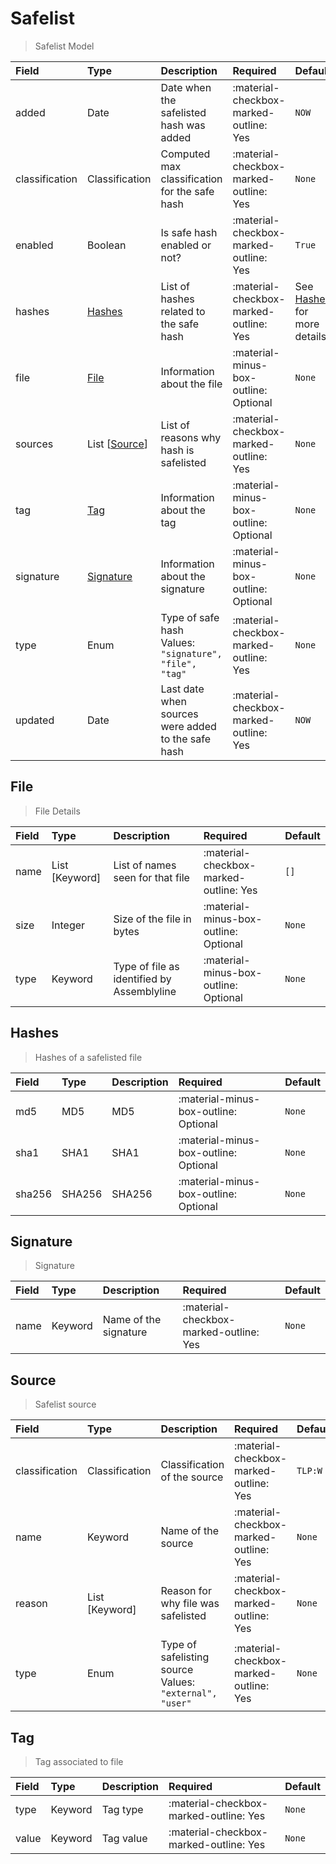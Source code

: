 [comment]: # (AUTOGENERATED MARKDOWN CONTENT. UPDATES TO ODM DOCUMENTATION SHOULD BE DONE THROUGH ASSEMBLYLINE-BASE REPO!)
# Safelist
> Safelist Model

| Field | Type | Description | Required | Default |
| :--- | :--- | :--- | :--- | :--- |
| added | Date | Date when the safelisted hash was added | :material-checkbox-marked-outline: Yes | `NOW` |
| classification | Classification | Computed max classification for the safe hash | :material-checkbox-marked-outline: Yes | `None` |
| enabled | Boolean | Is safe hash enabled or not? | :material-checkbox-marked-outline: Yes | `True` |
| hashes | [Hashes](assemblyline4_docs/odm/models/safelist/#hashes) | List of hashes related to the safe hash | :material-checkbox-marked-outline: Yes | See [Hashes](assemblyline4_docs/odm/models/safelist/#hashes) for more details. |
| file | [File](assemblyline4_docs/odm/models/safelist/#file) | Information about the file | :material-minus-box-outline: Optional | `None` |
| sources | List [[Source](assemblyline4_docs/odm/models/safelist/#source)] | List of reasons why hash is safelisted | :material-checkbox-marked-outline: Yes | `None` |
| tag | [Tag](assemblyline4_docs/odm/models/safelist/#tag) | Information about the tag | :material-minus-box-outline: Optional | `None` |
| signature | [Signature](assemblyline4_docs/odm/models/safelist/#signature) | Information about the signature | :material-minus-box-outline: Optional | `None` |
| type | Enum | Type of safe hash<br>Values:<br>`"signature", "file", "tag"` | :material-checkbox-marked-outline: Yes | `None` |
| updated | Date | Last date when sources were added to the safe hash | :material-checkbox-marked-outline: Yes | `NOW` |


[comment]: # (AUTOGENERATED MARKDOWN CONTENT. UPDATES TO ODM DOCUMENTATION SHOULD BE DONE THROUGH ASSEMBLYLINE-BASE REPO!)
## File
> File Details

| Field | Type | Description | Required | Default |
| :--- | :--- | :--- | :--- | :--- |
| name | List [Keyword] | List of names seen for that file | :material-checkbox-marked-outline: Yes | `[]` |
| size | Integer | Size of the file in bytes | :material-minus-box-outline: Optional | `None` |
| type | Keyword | Type of file as identified by Assemblyline | :material-minus-box-outline: Optional | `None` |


[comment]: # (AUTOGENERATED MARKDOWN CONTENT. UPDATES TO ODM DOCUMENTATION SHOULD BE DONE THROUGH ASSEMBLYLINE-BASE REPO!)
## Hashes
> Hashes of a safelisted file

| Field | Type | Description | Required | Default |
| :--- | :--- | :--- | :--- | :--- |
| md5 | MD5 | MD5 | :material-minus-box-outline: Optional | `None` |
| sha1 | SHA1 | SHA1 | :material-minus-box-outline: Optional | `None` |
| sha256 | SHA256 | SHA256 | :material-minus-box-outline: Optional | `None` |


[comment]: # (AUTOGENERATED MARKDOWN CONTENT. UPDATES TO ODM DOCUMENTATION SHOULD BE DONE THROUGH ASSEMBLYLINE-BASE REPO!)
## Signature
> Signature

| Field | Type | Description | Required | Default |
| :--- | :--- | :--- | :--- | :--- |
| name | Keyword | Name of the signature | :material-checkbox-marked-outline: Yes | `None` |


[comment]: # (AUTOGENERATED MARKDOWN CONTENT. UPDATES TO ODM DOCUMENTATION SHOULD BE DONE THROUGH ASSEMBLYLINE-BASE REPO!)
## Source
> Safelist source

| Field | Type | Description | Required | Default |
| :--- | :--- | :--- | :--- | :--- |
| classification | Classification | Classification of the source | :material-checkbox-marked-outline: Yes | `TLP:W` |
| name | Keyword | Name of the source | :material-checkbox-marked-outline: Yes | `None` |
| reason | List [Keyword] | Reason for why file was safelisted | :material-checkbox-marked-outline: Yes | `None` |
| type | Enum | Type of safelisting source<br>Values:<br>`"external", "user"` | :material-checkbox-marked-outline: Yes | `None` |


[comment]: # (AUTOGENERATED MARKDOWN CONTENT. UPDATES TO ODM DOCUMENTATION SHOULD BE DONE THROUGH ASSEMBLYLINE-BASE REPO!)
## Tag
> Tag associated to file

| Field | Type | Description | Required | Default |
| :--- | :--- | :--- | :--- | :--- |
| type | Keyword | Tag type | :material-checkbox-marked-outline: Yes | `None` |
| value | Keyword | Tag value | :material-checkbox-marked-outline: Yes | `None` |


